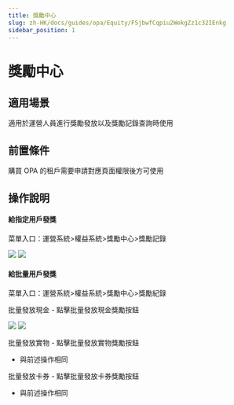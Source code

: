 ```yaml
---
title: 獎勵中心
slug: zh-HK/docs/guides/opa/Equity/FSjbwfCqpiu2WekgZz1c32IEnkg
sidebar_position: 1
---
```



# 獎勵中心

## 適用場景

適用於運營人員進行獎勵發放以及獎勵記錄查詢時使用

## 前置條件

購買 OPA 的租戶需要申請對應頁面權限後方可使用

## 操作說明

#### 給指定用戶發獎

菜單入口：運營系統&gt;權益系統&gt;獎勵中心&gt;獎勵記錄

<img src="/assets/VSHObeIPaorIEhxRMZecoJ7UnXe.png"/>

<img src="/assets/QF1zbPB0oowMjwxQB4dcMmbGnaf.png"/>

#### 給批量用戶發獎

菜單入口：運營系統&gt;權益系統&gt;獎勵中心&gt;獎勵紀錄

批量發放現金 - 點擊批量發放現金獎勵按鈕

<img src="/assets/Uzx8bPNgmobTwhxLSEOc7SA4n2g.png"/>

<img src="/assets/Y3gqbWsc5ojQhqxwwCdc5iWynwc.png"/>

批量發放實物 - 點擊批量發放實物獎勵按鈕

- 與前述操作相同

批量發放卡券 - 點擊批量發放卡券獎勵按鈕

- 與前述操作相同

